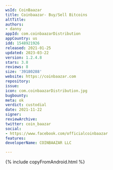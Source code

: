 ```yaml
---
wsId: CoinBaazar
title: Coinbaazar- Buy/Sell Bitcoins
altTitle: 
authors:
- danny
appId: com.coinbaazarDistribution
appCountry: us
idd: 1548921926
released: 2021-01-25
updated: 2023-03-22
version: 1.2.4.8
stars: 3.8
reviews: 8
size: '39180288'
website: https://coinbaazar.com
repository: 
issue: 
icon: com.coinbaazarDistribution.jpg
bugbounty: 
meta: ok
verdict: custodial
date: 2021-11-22
signer: 
reviewArchive: 
twitter: coin_baazar
social:
- https://www.facebook.com/officialcoinbaazar
features: 
developerName: COINBAAZAR LLC

---
```


{% include copyFromAndroid.html %}
